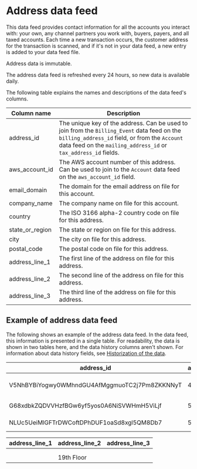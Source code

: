 # Address data feed<a name="data-feed-address"></a>

This data feed provides contact information for all the accounts you interact with: your own, any channel partners you work with, buyers, payers, and all taxed accounts\. Each time a new transaction occurs, the customer address for the transaction is scanned, and if it's not in your data feed, a new entry is added to your data feed file\.

Address data is immutable\. 

The address data feed is refreshed every 24 hours, so new data is available daily\.

The following table explains the names and descriptions of the data feed's columns\. 


| Column name  | Description  | 
| --- | --- | 
| address\_id  | The unique key of the address\. Can be used to join from the `Billing_Event` data feed on the `billing_address_id` field, or from the `Account` data feed on the `mailing_address_id` or `tax_address_id` fields\. | 
| aws\_account\_id  | The AWS account number of this address\. Can be used to join to the `Account` data feed on the `aws_account_id` field\. | 
| email\_domain  | The domain for the email address on file for this account\.  | 
| company\_name  | The company name on file for this account\.  | 
| country  | The ISO 3166 alpha\-2 country code on file for this address\.  | 
| state\_or\_region  | The state or region on file for this address\.  | 
| city  | The city on file for this address\.  | 
| postal\_code  | The postal code on file for this address\.  | 
| address\_line\_1  | The first line of the address on file for this address\.  | 
| address\_line\_2  | The second line of the address on file for this address\.  | 
| address\_line\_3  | The third line of the address on file for this address\.  | 

## Example of address data feed<a name="data-feed-address-sample-data"></a>

The following shows an example of the address data feed\. In the data feed, this information is presented in a single table\. For readability, the data is shown in two tables here, and the data history columns aren't shown\. For information about data history fields, see [Historization of the data](data-feed-service.md#data-feed-historization)\. 


| address\_id  | aws\_account\_id  | email\_domain  | company\_name  | country  | state\_or\_region  | city  | postal\_code  | 
| --- | --- | --- | --- | --- | --- | --- | --- | 
| V5NhBYBiYogwy0WMhndGU4AfMggmuoTC2j7Pm8ZKKNNyT | 444456660000 | a\.com | Mateo Jackson's Company | DE |  | Hamburg | 67568 | 
| G68xdbkZQDVVHzfBGw6yf5yos0A6NiSVWHmH5ViLjf | 555567679999 | b\.com | Mary Major's Company | US | OH | Dayton | 57684 | 
| NLUc5UeiMlGFTrDWCoftDPhDUF1oaSd8xgl5QM8Db7 | 555567679999 | c\.com | Our Seller | US | NY | New York | 89475 | 




| address\_line\_1  | address\_line\_2  | address\_line\_3  | 
| --- | --- | --- | 
|   |   |  | 
|  |   |  | 
|  | 19th Floor |  | 

